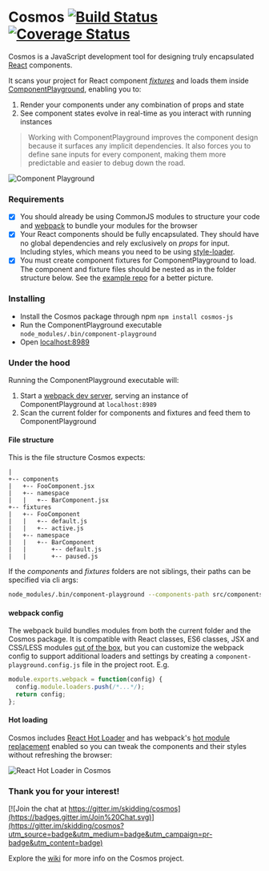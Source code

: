 # Cosmos [![Build Status](https://travis-ci.org/skidding/cosmos.svg?branch=master)](https://travis-ci.org/skidding/cosmos) [![Coverage Status](https://coveralls.io/repos/skidding/cosmos/badge.svg?branch=master)](https://coveralls.io/r/skidding/cosmos?branch=master)

Cosmos is a JavaScript development tool for designing truly encapsulated
[React](http://facebook.github.io/react/) components.

It scans your project for React component
[_fixtures_](http://en.wikipedia.org/wiki/Test_fixture) and loads them inside [ComponentPlayground](https://github.com/skidding/react-component-playground),
enabling you to:

1. Render your components under any combination of props and state
2. See component states evolve in real-time as you interact with running
instances

> Working with ComponentPlayground improves the component design because it
surfaces any implicit dependencies. It also forces you to define sane inputs
for every component, making them more predictable and easier to debug down the
road.

![Component Playground](https://cloud.githubusercontent.com/assets/250750/7670876/dd2be808-fcbe-11e4-8c46-ca37f5b1424a.gif)

### Requirements

- [x] You should already be using CommonJS modules to structure your code and
[webpack](http://webpack.github.io/) to bundle your modules for the browser
- [x] Your React components should be fully encapsulated. They should have no
global dependencies and rely exclusively on _props_ for input. Including styles,
which means you need to be using
[style-loader](https://github.com/webpack/style-loader).
- [x] You must create component fixtures for ComponentPlayground to load. The
component and fixture files should be nested as in the folder structure below.
See the [example repo](https://github.com/skidding/cosmos-example) for a better
picture.

### Installing

- Install the Cosmos package through npm `npm install cosmos-js`
- Run the ComponentPlayground executable `node_modules/.bin/component-playground`
- Open [localhost:8989](http://localhost:8989)

### Under the hood

Running the ComponentPlayground executable will:

1. Start a [webpack dev server](http://webpack.github.io/docs/webpack-dev-server.html),
serving an instance of ComponentPlayground at `localhost:8989`
2. Scan the current folder for components and fixtures and feed them to
ComponentPlayground

#### File structure

This is the file structure Cosmos expects:
```
|
+-- components
|   +-- FooComponent.jsx
|   +-- namespace
|   |   +-- BarComponent.jsx
+-- fixtures
|   +-- FooComponent
|   |   +-- default.js
|   |   +-- active.js
|   +-- namespace
|   |   +-- BarComponent
|   |       +-- default.js
|   |       +-- paused.js
```

If the _components_ and _fixtures_ folders are not siblings, their paths can be
specified via cli args:

```bash
node_modules/.bin/component-playground --components-path src/components --fixtures-path tests/fixtures
```

#### webpack config

The webpack build bundles modules from both the current folder and the Cosmos
package. It is compatible with React classes, ES6 classes, JSX and CSS/LESS
modules [out of the box](component-playground/config.js#L27-L68), but you can
customize the webpack config to support additional loaders and settings by
creating a `component-playground.config.js` file in the project root. E.g.

```js
module.exports.webpack = function(config) {
  config.module.loaders.push(/*...*/);
  return config;
};
```

#### Hot loading

Cosmos includes [React Hot Loader](http://gaearon.github.io/react-hot-loader/)
and has webpack's [hot module replacement](http://webpack.github.io/docs/hot-module-replacement.html)
enabled so you can tweak the components and their styles without refreshing the
browser:

![React Hot Loader in Cosmos](https://cloud.githubusercontent.com/assets/250750/7526576/5c725b16-f51b-11e4-95ef-312c6fd7bcc7.gif)

### Thank you for your interest!

[![Join the chat at https://gitter.im/skidding/cosmos](https://badges.gitter.im/Join%20Chat.svg)](https://gitter.im/skidding/cosmos?utm_source=badge&utm_medium=badge&utm_campaign=pr-badge&utm_content=badge)

Explore the [wiki](https://github.com/skidding/cosmos/wiki) for more info on
the Cosmos project.
